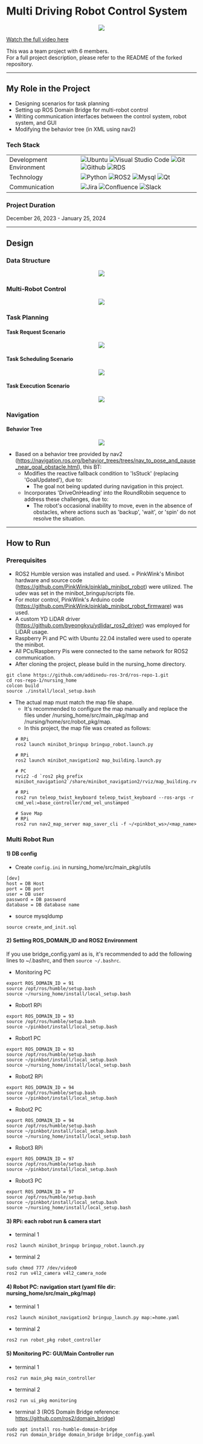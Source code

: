 
# Multi Driving Robot Control System
<p align=center width="98%">
  <img src="./images/play.gif">
</p>
<p><a href="https://youtu.be/rqWVjeEV688?feature=shared">Watch the full video here</a></p>

This was a team project with 6 members.<br>
For a full project description, please refer to the README of the forked repository.

---

## My Role in the Project
- Designing scenarios for task planning
- Setting up ROS Domain Bridge for multi-robot control
- Writing communication interfaces between the control system, robot system, and GUI
- Modifying the behavior tree (in XML using nav2)

### Tech Stack
|   |   |
|---|---|
|Development Environment|![Ubuntu](https://img.shields.io/badge/Ubuntu-E95420?style=for-the-badge&logo=Ubuntu&logoColor=white) ![Visual Studio Code](https://img.shields.io/badge/Visual%20Studio%20Code-007ACC?style=for-the-badge&logo=Visual%20Studio%20Code&logoColor=white) ![Git](https://img.shields.io/badge/Git-F05032?style=for-the-badge&logo=Git&logoColor=white) ![Github](https://img.shields.io/badge/GitHub-181717?style=for-the-badge&logo=GitHub&logoColor=white) ![RDS](https://img.shields.io/badge/AWS%20RDS-527FFF?style=for-the-badge&logo=Amazon%20RDS&logoColor=white)||
|Technology|![Python](https://img.shields.io/badge/python-3776AB?style=for-the-badge&logo=python&logoColor=white) ![ROS2](https://img.shields.io/badge/ROS2-22314E?style=for-the-badge&logo=ROS&logoColor=white) ![Mysql](https://img.shields.io/badge/mysql-4479A1?style=for-the-badge&logo=mysql&logoColor=white) ![Qt](https://img.shields.io/badge/Qt-41CD52?style=for-the-badge&logo=Qt&logoColor=white)|
|Communication|![Jira](https://img.shields.io/badge/Jira-0052CC?style=for-the-badge&logo=Jira&logoColor=white) ![Confluence](https://img.shields.io/badge/Confluence-172B4D?style=for-the-badge&logo=Confluence&logoColor=white) ![Slack](https://img.shields.io/badge/slack-4A154B?style=for-the-badge&logo=slack&logoColor=white)|

### Project Duration
December 26, 2023 - January 25, 2024

---

## Design

### Data Structure
<p align=center width="98%">
  <img src="./images/erd.png">
</p>

### Multi-Robot Control
<p align=center width="98%">
  <img src="./images/multi_robot_control_en.png">
</p>

### Task Planning
#### Task Request Scenario
<p align=center width="98%">
  <img src="./images/task_request_en.png">
</p>

#### Task Scheduling Scenario
<p align=center width="98%">
  <img src="./images/task_scheduling_en.png">
</p>

#### Task Execution Scenario
<p align=center width="98%">
  <img src="./images/task_execution_en.png">
</p>

### Navigation
#### Behavior Tree
<p align=center width="98%">
  <img src="./images/BT.png">
</p>

- Based on a behavior tree provided by nav2 (https://navigation.ros.org/behavior_trees/trees/nav_to_pose_and_pause_near_goal_obstacle.html), this BT:
  - Modifies the reactive fallback condition to 'IsStuck' (replacing 'GoalUpdated'), due to:
    - The goal not being updated during navigation in this project.
  - Incorporates 'DriveOnHeading' into the RoundRobin sequence to address these challenges, due to:
    - The robot's occasional inability to move, even in the absence of obstacles, where actions such as 'backup', 'wait', or 'spin' do not resolve the situation.

---

## How to Run

### Prerequisites
- ROS2 Humble version was installed and used.
= PinkWink's Minibot hardware and source code (https://github.com/PinkWink/pinklab_minibot_robot) were utilized. The udev was set in the minibot_bringup/scripts file.
- For motor control, PinkWink's Arduino code (https://github.com/PinkWink/pinklab_minibot_robot_firmware) was used.
- A custom YD LiDAR driver (https://github.com/byeongkyu/ydlidar_ros2_driver) was employed for LiDAR usage.
- Raspberry Pi and PC with Ubuntu 22.04 installed were used to operate the minibot.
- All PCs/Raspberry Pis were connected to the same network for ROS2 communication.
- After cloning the project, please build in the nursing_home directory.
```
git clone https://github.com/addinedu-ros-3rd/ros-repo-1.git
cd ros-repo-1/nursing_home
colcon build
source ./install/local_setup.bash
```
- The actual map must match the map file shape.
  - It's recommended to configure the map manually and replace the files under /nursing_home/src/main_pkg/map and /nursing/home/src/robot_pkg/map.
  - In this project, the map file was created as follows:
  ```
  # RPi
  ros2 launch minibot_bringup bringup_robot.launch.py

  # RPi
  ros2 launch minibot_navigation2 map_building.launch.py

  # PC
  rviz2 -d `ros2 pkg prefix minibot_navigation2`/share/minibot_navigation2/rviz/map_building.rviz

  # RPi
  ros2 run teleop_twist_keyboard teleop_twist_keyboard --ros-args -r cmd_vel:=base_controller/cmd_vel_unstamped

  # Save Map
  # RPi
  ros2 run nav2_map_server map_saver_cli -f ~/<pinkbot_ws>/<map_name>
  ```

### Multi Robot Run
#### 1) DB config<br>
- Create ```config.ini``` in nursing_home/src/main_pkg/utils
```
[dev]
host = DB Host
port = DB port
user = DB user
password = DB password
database = DB database name
```

- source mysqldump
```
source create_and_init.sql
```

#### 2)  Setting ROS_DOMAIN_ID and ROS2 Environment<br>
If you use bridge_config.yaml as is, it's recommended to add the following lines to ~/.bashrc, and then ```source ~/.bashrc```.<br>

- Monitoring PC
```
export ROS_DOMAIN_ID = 91
source /opt/ros/humble/setup.bash
source ~/nursing_home/install/local_setup.bash
```

- Robot1 RPi
```
export ROS_DOMAIN_ID = 93
source /opt/ros/humble/setup.bash
source ~/pinkbot/install/local_setup.bash
```

- Robot1 PC
```
export ROS_DOMAIN_ID = 93
source /opt/ros/humble/setup.bash
source ~/pinkbot/install/local_setup.bash
source ~/nursing_home/install/local_setup.bash
```

- Robot2 RPi
```
export ROS_DOMAIN_ID = 94
source /opt/ros/humble/setup.bash
source ~/pinkbot/install/local_setup.bash
```

- Robot2 PC
```
export ROS_DOMAIN_ID = 94
source /opt/ros/humble/setup.bash
source ~/pinkbot/install/local_setup.bash
source ~/nursing_home/install/local_setup.bash
```

- Robot3 RPi
```
export ROS_DOMAIN_ID = 97
source /opt/ros/humble/setup.bash
source ~/pinkbot/install/local_setup.bash
```

- Robot3 PC
```
export ROS_DOMAIN_ID = 97
source /opt/ros/humble/setup.bash
source ~/pinkbot/install/local_setup.bash
source ~/nursing_home/install/local_setup.bash
```

#### 3) RPi: each robot run & camera start
- terminal 1
```
ros2 launch minibot_bringup bringup_robot.launch.py
```

- terminal 2
```
sudo chmod 777 /dev/video0
ros2 run v4l2_camera v4l2_camera_node
```

#### 4) Robot PC: navigation start (yaml file dir: nursing_home/src/main_pkg/map)
- terminal 1
```
ros2 launch minibot_navigation2 bringup_launch.py map:=home.yaml
```

- terminal 2
```
ros2 run robot_pkg robot_controller
```

#### 5) Monitoring PC: GUI/Main Controller run
- terminal 1
```
ros2 run main_pkg main_controller
```

- terminal 2
```
ros2 run ui_pkg monitoring
```

- terminal 3 (ROS Domain Bridge reference: https://github.com/ros2/domain_bridge)
```
sudo apt install ros-humble-domain-bridge
ros2 run domain_bridge domain_bridge bridge_config.yaml
```

